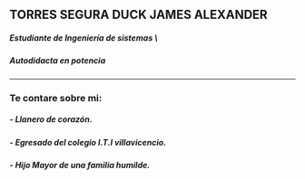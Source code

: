 ## **TORRES SEGURA DUCK JAMES ALEXANDER**
##### Estudiante de Ingeniería de sistemas \
##### Autodidacta en potencia 

---

### Te contare sobre mi:

##### - *Llanero de **corazón**.*
##### - *Egresado del colegio I.T.I villavicencio.*
##### - *Hijo Mayor de una familia humilde.*




